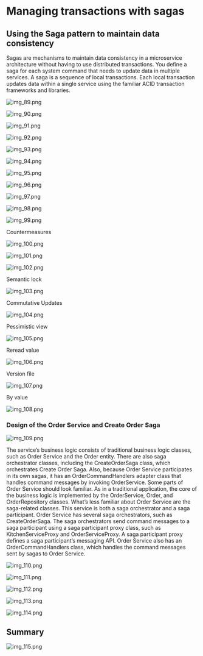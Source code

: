 # Managing transactions with sagas

## Using the Saga pattern to maintain data consistency

Sagas are mechanisms to maintain data consistency in a microservice architecture without having to use distributed
transactions. You define a saga for each system command that needs to update data in multiple services. A saga is a
sequence of local transactions. Each local transaction updates data within a single service using the familiar ACID
transaction frameworks and libraries.

![img_89.png](img_89.png)

![img_90.png](img_90.png)

![img_91.png](img_91.png)

![img_92.png](img_92.png)

![img_93.png](img_93.png)

![img_94.png](img_94.png)

![img_95.png](img_95.png)

![img_96.png](img_96.png)

![img_97.png](img_97.png)

![img_98.png](img_98.png)

![img_99.png](img_99.png)

Countermeasures

![img_100.png](img_100.png)

![img_101.png](img_101.png)

![img_102.png](img_102.png)

Semantic lock

![img_103.png](img_103.png)

Commutative Updates

![img_104.png](img_104.png)

Pessimistic view

![img_105.png](img_105.png)

Reread value

![img_106.png](img_106.png)

Version file

![img_107.png](img_107.png)

By value

![img_108.png](img_108.png)

### Design of the Order Service and Create Order Saga

![img_109.png](img_109.png)

The service’s business logic consists of traditional business logic classes, such as Order Service and the Order entity.
There are also saga orchestrator classes, including the CreateOrderSaga class, which orchestrates Create Order Saga.
Also, because Order Service participates in its own sagas, it has an OrderCommandHandlers adapter class that handles
command messages by invoking OrderService. Some parts of Order Service should look familiar. As in a traditional
application, the core of the business logic is implemented by the OrderService, Order, and OrderRepository classes.
What’s less familiar about Order Service are the saga-related classes. This service is both a saga orchestrator and a
saga participant. Order Service has several saga orchestrators, such as CreateOrderSaga. The saga orchestrators send
command messages to a saga participant using a saga participant proxy class, such as KitchenServiceProxy and
OrderServiceProxy. A saga participant proxy defines a saga participant’s messaging API. Order Service also has an
OrderCommandHandlers class, which handles the command messages sent by sagas to Order Service.

![img_110.png](img_110.png)

![img_111.png](img_111.png)

![img_112.png](img_112.png)

![img_113.png](img_113.png)

![img_114.png](img_114.png)

## Summary

![img_115.png](img_115.png)
